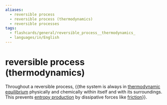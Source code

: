```yaml
---
aliases:
  - reversible process
  - reversible process (thermodynamics)
  - reversible processes
tags:
  - flashcards/general/reversible_process__thermodynamics_
  - languages/in/English
---
```


# reversible process (thermodynamics)

Throughout a reversible process, {{the system is always in [thermodynamic equilibrium](thermodynamic%20equilibrium.md) physically and chemically within itself and with its surroundings. This prevents [entropy production](entropy%20production.md) by dissipative forces like [friction](friction.md)}}. <!--SR:!2023-12-22,4,270-->
